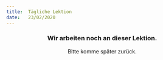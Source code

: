 ```yaml
---
title:  Tägliche Lektion
date:   23/02/2020
---
```


### <center>Wir arbeiten noch an dieser Lektion.</center>
<center>Bitte komme später zurück.</center>